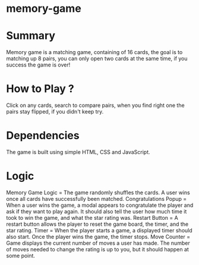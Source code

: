 # memory-game
# Summary
Memory game is a matching game, containing of 16 cards, the goal is to matching up 8 pairs, you can only open two cards at the same time, if you success the game is over!

# How to Play ?
Click on any cards, search to compare pairs, when you find right one the pairs stay flipped, if you didn't keep try.

# Dependencies
The game is built using simple HTML, CSS and JavaScript.

# Logic
Memory Game Logic = The game randomly shuffles the cards.
A user wins once all cards have successfully been matched.
Congratulations Popup = When a user wins the game,
a modal appears to congratulate the player and ask if they want to play again.
It should also tell the user how much time it took to win the game, and what the star rating was.
Restart Button = A restart button allows the player to reset the game board, the timer, and the star rating.
Timer = When the player starts a game, a displayed timer should also start.
Once the player wins the game, the timer stops.
Move Counter = Game displays the current number of moves a user has made.
The number of moves needed to change the rating is up to you, but it should happen at some point.

